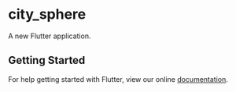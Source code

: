 # city_sphere

A new Flutter application.

## Getting Started

For help getting started with Flutter, view our online
[documentation](https://flutter.io/).
